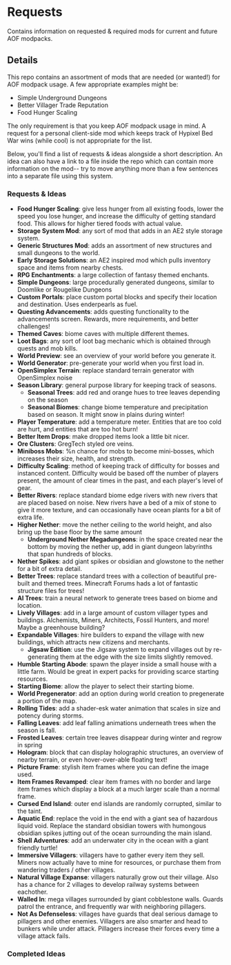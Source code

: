 # Requests
Contains information on requested &amp; required mods for current and future AOF modpacks.

## Details
This repo contains an assortment of mods that are needed (or wanted!) for AOF modpack usage.
A few appropriate examples might be:
 - Simple Underground Dungeons
 - Better Villager Trade Reputation
 - Food Hunger Scaling

The only requirement is that you keep AOF modpack usage in mind. A request for a personal client-side mod which keeps track of Hypixel Bed War wins (while cool) is not appropriate for the list.

Below, you'll find a list of requests & ideas alongside a short description. An idea can also have a link to a file inside the repo which can contain more information on the mod-- try to move anything more than a few sentences into a separate file using this system.

### Requests & Ideas
- **Food Hunger Scaling**: give less hunger from all existing foods, lower the speed you lose hunger, and increase the difficulty of getting standard food. This allows for higher tiered foods with actual value.
- **Storage System Mod**: any sort of mod that adds in an AE2 style storage system.
- **Generic Structures Mod**: adds an assortment of new structures and small dungeons to the world.
- **Early Storage Solutions**: an AE2 inspired mod which pulls inventory space and items from nearby chests.
- **RPG Enchantments**: a large collection of fantasy themed enchants.
- **Simple Dungeons**: large procedurally generated dungeons, similar to Doomlike or Rougelike Dungeons
- **Custom Portals**: place custom portal blocks and specify their location and destination. Uses enderpearls as fuel.
- **Questing Advancements**: adds questing functionality to the advancements screen. Rewards, more requirements, and better challenges!
- **Themed Caves**: biome caves with multiple different themes.
- **Loot Bags**: any sort of loot bag mechanic which is obtained through quests and mob kills.
- **World Preview**: see an overview of your world before you generate it.
- **World Generator**: pre-generate your world when you first load in.
- **OpenSimplex Terrain**: replace standard terrain generator with OpenSimplex noise
- **Season Library**: general purpose library for keeping track of seasons.
  - **Seasonal Trees**: add red and orange hues to tree leaves depending on the season
  - **Seasonal Biomes**: change biome temperature and precipitation based on season. It might snow in plains during winter!
- **Player Temperature**: add a temperature meter. Entities that are too cold are hurt, and entities that are too hot burn!
- **Better Item Drops**: make dropped items look a little bit nicer.
- **Ore Clusters**: GregTech styled ore veins.
- **Miniboss Mobs**: %n chance for mobs to become mini-bosses, which increases their size, health, and strength.
- **Difficulty Scaling**: method of keeping track of difficulty for bosses and instanced content. Difficulty would be based off the number of players present, the amount of clear times in the past, and each player's level of gear.
- **Better Rivers**: replace standard biome edge rivers with new rivers that are placed based on noise. New rivers have a bed of a mix of stone to give it more texture, and can occasionally have ocean plants for a bit of extra life.
- **Higher Nether**: move the nether ceiling to the world height, and also bring up the base floor by the same amount
  - **Underground Nether Megadungeons**: in the space created near the bottom by moving the nether up, add in giant dungeon labyrinths that span hundreds of blocks.
- **Nether Spikes**: add giant spikes or obsidian and glowstone to the nether for a bit of extra detail.
- **Better Trees**: replace standard trees with a collection of beautiful pre-built and themed trees. Minecraft Forums hads a lot of fantastic structure files for trees!
- **AI Trees**: train a neural network to generate trees based on biome and location.
- **Lively Villages**: add in a large amount of custom villager types and buildings. Alchemists, Miners, Architects, Fossil Hunters, and more! Maybe a greenhouse building?
- **Expandable Villages**: hire builders to expand the village with new buildings, which attracts new citizens and merchants.
  - **Jigsaw Edition**: use the Jigsaw system to expand villages out by re-generating them at the edge with the size limits slightly removed.
- **Humble Starting Abode**: spawn the player inside a small house with a little farm. Would be great in expert packs for providing scarce starting resources.
- **Starting Biome**: allow the player to select their starting biome.
- **World Pregenerator**: add an option during world creation to pregenerate a portion of the map.
- **Rolling Tides**: add a shader-esk water animation that scales in size and potency during storms.
- **Falling Leaves**: add leaf falling animations underneath trees when the season is fall.
- **Frosted Leaves**: certain tree leaves disappear during winter and regrow in spring 
- **Hologram**: block that can display holographic structures, an overview of nearby terrain, or even hover-over-able floating text!
- **Picture Frame**: stylish item frames where you can define the image used.
- **Item Frames Revamped**: clear item frames with no border and large item frames which display a block at a much larger scale than a normal frame.
- **Cursed End Island**: outer end islands are randomly corrupted, similar to the taint.
- **Aquatic End**: replace the void in the end with a giant sea of hazardous liquid void. Replace the standard obsidian towers with humongous obsidian spikes jutting out of the ocean surrounding the main island.
- **Shell Adventures**: add an underwater city in the ocean with a giant friendly turtle!
- **Immersive Villagers**: villagers have to gather every item they sell. Miners now actually have to mine for resources, or purchase them from wandering traders / other villages.
- **Natural Village Expanse**: villagers naturally grow out their village. Also has a chance for 2 villages to develop railway systems between eachother.
- **Walled In**: mega villages surrounded by giant cobblestone walls. Guards patrol the entrance, and frequently war with neighboring pillagers.
- **Not As Defenseless**: villages have guards that deal serious damage to pillagers and other enemies. Villagers are also smarter and head to bunkers while under attack. Pillagers increase their forces every time a village attack fails.

### Completed Ideas
